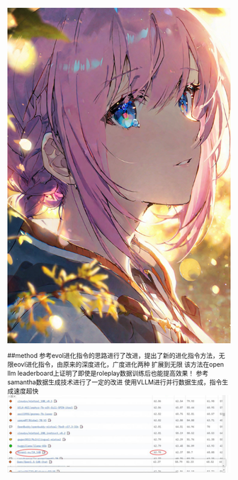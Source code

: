 ![image/png](IA.png)

##method
参考evol进化指令的思路进行了改进，提出了新的进化指令方法，无限eovl进化指令，由原来的深度进化，广度进化两种 扩展到无限
该方法在open llm leaderboard上证明了即使是roleplay数据训练后也能提高效果！
参考samantha数据生成技术进行了一定的改进
使用VLLM进行并行数据生成，指令生成速度超快
![image/png](result.png)

